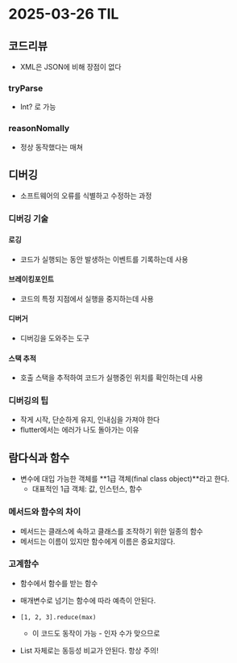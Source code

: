 # 2025-03-26 TIL

## 코드리뷰

- XML은 JSON에 비해 장점이 없다

###  tryParse

- Int? 로 가능

### reasonNomally

- 정상 동작했다는 매쳐



## 디버깅

- 소프트웨어의 오류를 식별하고 수정하는 과정

### 디버깅 기술

#### 로깅

- 코드가 실행되는 동안 발생하는 이벤트를 기록하는데 사용

#### 브레이킹포인트

- 코드의 특정 지점에서 실행을 중지하는데 사용

#### 디버거

- 디버깅을 도와주는 도구

#### 스택 추적

- 호출 스택을 추적하여 코드가 실행중인 위치를 확인하는데 사용

### 디버깅의 팁

- 작게 시작, 단순하게 유지, 인내심을 가져야 한다
- flutter에서는 에러가 나도 돌아가는 이유





## 람다식과 함수

- 변수에 대입 가능한 객체를 **1급 객체(final class object)**라고 한다.
  - 대표적인 1급 객체: 값, 인스턴스, 함수

###  메서드와 함수의 차이

- 메서드는 클래스에 속하고 클래스를 조작하기 위한 일종의 함수
- 메서드는 이름이 있지만 함수에게 이름은 중요치않다.

### 고계함수

- 함수에서 함수를 받는 함수
- 매개변수로 넘기는 함수에 따라 예측이 안된다.
- `[1, 2, 3].reduce(max)`
  - 이 코드도 동작이 가능 - 인자 수가 맞으므로



- List 자체로는 동등성 비교가 안된다. 항상 주의!
